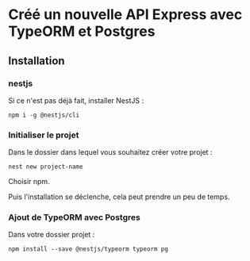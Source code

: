# Créé un nouvelle API Express avec TypeORM et Postgres

## Installation

### nestjs

Si ce n'est pas déjà fait, installer NestJS :

```shell
npm i -g @nestjs/cli
```

### Initialiser le projet

Dans le dossier dans lequel vous souhaitez créer votre projet :

```shell
nest new project-name
```

Choisir npm.

Puis l'installation se déclenche, cela peut prendre un peu de temps.


### Ajout de TypeORM avec Postgres

Dans votre dossier projet :

```shell
npm install --save @nestjs/typeorm typeorm pg
```

